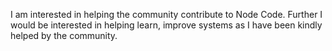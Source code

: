  I am interested in helping the community contribute to Node Code. Further I would be interested in helping learn, improve systems as I have been kindly helped by the community. 